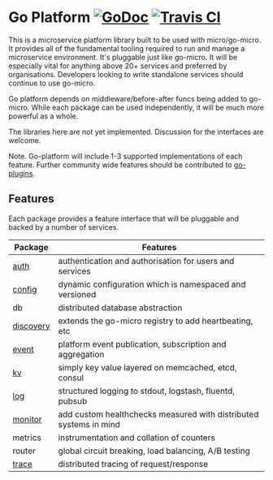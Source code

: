 # Go Platform [![GoDoc](https://godoc.org/github.com/micro/go-platform?status.svg)](https://godoc.org/github.com/micro/go-platform) [![Travis CI](https://travis-ci.org/micro/go-platform.svg?branch=master)](https://travis-ci.org/micro/go-platform)

This is a microservice platform library built to be used with micro/go-micro. 
It provides all of the fundamental tooling required to run and manage 
a microservice environment. It's pluggable just like go-micro. It will be 
especially vital for anything above 20+ services and preferred by 
organisations. Developers looking to write standalone services should 
continue to use go-micro. 

Go platform depends on middleware/before-after funcs being added to 
go-micro. While each package can be used independently, it will be 
much more powerful as a whole.

The libraries here are not yet implemented. Discussion for 
the interfaces are welcome.

Note. Go-platform will include 1-3 supported implementations of each feature. 
Further community wide features should be contributed to [go-plugins](https://github.com/micro/go-plugins).

## Features
Each package provides a feature interface that will be pluggable and backed by a 
number of services.

Package     |   Features
-------     |   ---------
[auth](https://godoc.org/github.com/micro/go-platform/auth)        |   authentication and authorisation for users and services	
[config](https://godoc.org/github.com/micro/go-platform/config)      |   dynamic configuration which is namespaced and versioned
db          |   distributed database abstraction
[discovery](https://godoc.org/github.com/micro/go-platform/discovery)   |   extends the go-micro registry to add heartbeating, etc
[event](https://godoc.org/github.com/micro/go-platform/event)   |   platform event publication, subscription and aggregation 
[kv](https://godoc.org/github.com/micro/go-platform/kv)          |   simply key value layered on memcached, etcd, consul 
[log](https://godoc.org/github.com/micro/go-platform/log)         |   structured logging to stdout, logstash, fluentd, pubsub
[monitor](https://godoc.org/github.com/micro/go-platform/monitor)     |   add custom healthchecks measured with distributed systems in mind
metrics     |   instrumentation and collation of counters
router      |   global circuit breaking, load balancing, A/B testing
[trace](https://godoc.org/github.com/micro/go-platform/trace)       |   distributed tracing of request/response
